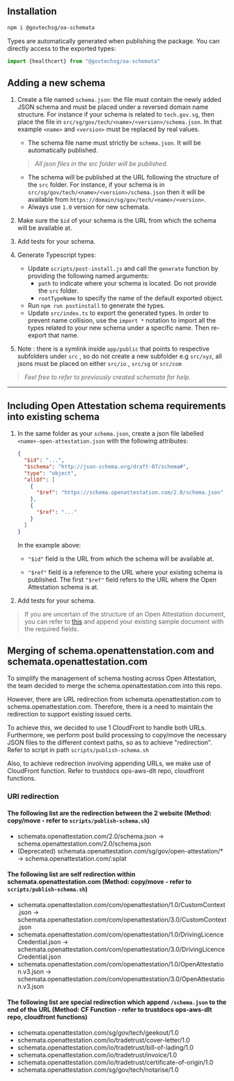 ## Installation

```sh
npm i @govtechsg/oa-schemata
```

Types are automatically generated when publishing the package. You can directly access to the exported types:

```ts
import {healthcert} from "@govtechsg/oa-schemata"
```

## Adding a new schema

1. Create a file named `schema.json`: the file must contain the newly added JSON schema and must be placed under a reversed domain name structure. For instance if your schema is related to `tech.gov.sg`, then place the file in `src/sg/gov/tech/<name>/<version>/schema.json`. In that example `<name>` and `<version>` must be replaced by real values.

   - The schema file name must strictly be `schema.json`. It will be automatically published.

   > _All json files in the src folder will be published._

   - The schema will be published at the URL following the structure of the `src` folder. For instance, if your schema is in `src/sg/gov/tech/<name>/<version>/schema.json` then it will be available from `https://domain/sg/gov/tech/<name>/<version>`.
   - Always use `1.0` version for new schemata.

1. Make sure the `$id` of your schema is the URL from which the schema will be available at.
1. Add tests for your schema.
1. Generate Typescript types:
   - Update `scripts/post-install.js` and call the `generate` function by providing the following named arguments:
     - `path` to indicate where your schema is located. Do not provide the `src` folder.
     - `rootTypeName` to specify the name of the default exported object.
   - Run `npm run postinstall` to generate the types.
   - Update `src/index.ts` to export the generated types. In order to prevent name collision, use the `import *` notation to import all the types related to your new schema under a specific name. Then re-export that name.
2. Note : there is a symlink inside `app/public` that points to respective subfolders under `src` , so do not create a new subfolder e.g `src/xyz`, all jsons must be placed on either `src/io` , `src/sg` or `src/com`

> _Feel free to refer to previously created schemata for help._

---

## Including Open Attestation schema requirements into existing schema

1. In the same folder as your `schema.json`, create a json file labelled `<name>-open-attestation.json` with the following attributes:

   ```json
   {
     "$id": "...",
     "$schema": "http://json-schema.org/draft-07/schema#",
     "type": "object",
     "allOf": [
       {
         "$ref": "https://schema.openattestation.com/2.0/schema.json"
       },
       {
         "$ref": "..."
       }
     ]
   }
   ```

   In the example above:

   - `"$id"` field is the URL from which the schema will be available at.

   - `"$ref"` field is a reference to the URL where your existing schema is published. The first `"$ref"` field refers to the URL where the Open Attestation schema is at.

1. Add tests for your schema.

> If you are uncertain of the structure of an Open Attestation document, you can refer to [this](https://www.openattestation.com/docs/did-section/raw-document-did) and append your existing sample document with the required fields.

## Merging of schema.openattenstation.com and schemata.openattestation.com

To simplify the management of schema hosting across Open Attestation, the team decided to merge the schema.openattestation.com into this repo.

However, there are URL redirection from schemata.openattestation.com to schema.openattestation.com. Therefore, there is a need to maintain the redirection to support existing issued certs.

To achieve this, we decided to use 1 CloudFront to handle both URLs. Furthermore, we perform post build processing to copy/move the necessary JSON files to the different context paths, so as to achieve "redirection". Refer to script in path `scripts/publish-schema.sh`

Also, to achieve redirection involving appending URLs, we make use of CloudFront function. Refer to trustdocs ops-aws-dlt repo, cloudfront functions.

### URI redirection

#### The following list are the redirection between the 2 website (Method: copy/move - refer to `scripts/publish-schema.sh`)

- schemata.openattestation.com/2.0/schema.json -> schema.openattestation.com/2.0/schema.json
- (Deprecated) schemata.openattestation.com/sg/gov/open-attestation/* -> schema.openattestation.com/:splat

#### The following list are self redirection within schemata.openattestation.com (Method: copy/move - refer to `scripts/publish-schema.sh`)

- schemata.openattestation.com/com/openattestation/1.0/CustomContext.json -> schemata.openattestation.com/com/openattestation/3.0/CustomContext.json
- schemata.openattestation.com/com/openattestation/1.0/DrivingLicenceCredential.json -> schemata.openattestation.com/com/openattestation/3.0/DrivingLicenceCredential.json
- schemata.openattestation.com/com/openattestation/1.0/OpenAttestation.v3.json -> schemata.openattestation.com/com/openattestation/3.0/OpenAttestation.v3.json

#### The following list are special redirection which append `/schema.json` to the end of the URL (Method: CF Function - refer to trustdocs ops-aws-dlt repo, cloudfront functions)

- schemata.openattestation.com/sg/gov/tech/geekout/1.0
- schemata.openattestation.com/io/tradetrust/cover-letter/1.0
- schemata.openattestation.com/io/tradetrust/bill-of-lading/1.0
- schemata.openattestation.com/io/tradetrust/invoice/1.0
- schemata.openattestation.com/io/tradetrust/certificate-of-origin/1.0
- schemata.openattestation.com/sg/gov/tech/notarise/1.0
